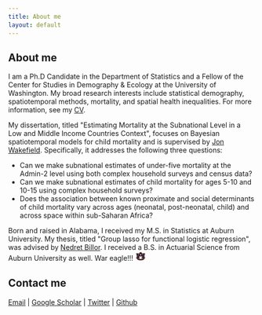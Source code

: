```yaml
---
title: About me
layout: default
---
```


## About me
I am a Ph.D Candidate in the Department of Statistics and a Fellow of the Center for Studies in Demography & Ecology at the University of Washington. My broad research interests include statistical demography, spatiotemporal methods, mortality, and spatial health inequalities. For more information, see my [CV](./CV.pdf).

My dissertation, titled "Estimating Mortality at the Subnational Level in a Low and Middle Income Countries Context", focuses on Bayesian spatiotemporal models for child mortality and is supervised by [Jon Wakefield](https://faculty.washington.edu/jonno/). Specifically, it addresses the following three questions:
* Can we make subnational estimates of under-five mortality at the Admin-2 level using both complex household surveys and census data?
* Can we make subnational estimates of child mortality for ages 5-10 and 10-15 using complex household surveys?
* Does the association between known proximate and social determinants of child mortality vary across ages (neonatal, post-neonatal, child) and across space within sub-Saharan Africa?

Born and raised in Alabama, I received my M.S. in Statistics at Auburn University. My thesis, titled "Group lasso for functional logistic regression", was advised by [Nedret Billor](http://webhome.auburn.edu/~billone/). I received a B.S. in Actuarial Science from Auburn University as well. War eagle!!!  <img src="./AU.jpg" width="22">

## Contact me
[Email](mailto:jlg0003@uw.edu) | [Google Scholar](https://scholar.google.com/citations?user=a33WpAcAAAAJ&hl=en) | [Twitter](https://www.twitter.com/j_l_godwin) | [Github](https://github.com/jlgodwin)
